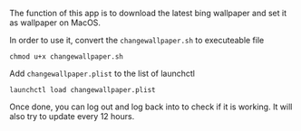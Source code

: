 The function of this app is to download the latest bing wallpaper and set it as wallpaper on MacOS.

In order to use it, convert the `changewallpaper.sh` to executeable file
```
chmod u+x changewallpaper.sh
```
Add `changewallpaper.plist` to the list of launchctl

```
launchctl load changewallpaper.plist
```

Once done, you can log out and log back into to check if it is working. It will also try to update every 12 hours. 
